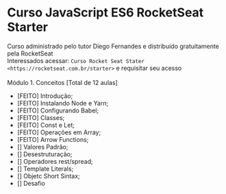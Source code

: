# Curso JavaScript ES6 RocketSeat Starter

Curso administrado pelo tutor Diego Fernandes e distribuído gratuitamente pela RocketSeat
<br>
Interessados acessar: `Curso Rocket Seat Stater <https://rocketseat.com.br/starter>` e requisitar seu acesso
<br>
<br>
Módulo 1. Conceitos [Total de 12 aulas]
<br> 
- [FEITO] Introdução;
- [FEITO] Instalando Node e Yarn;
- [FEITO] Configurando Babel;
- [FEITO] Classes;
- [FEITO] Const e Let;
- [FEITO] Operações em Array;
- [FEITO] Arrow Functions;
- [] Valores Padrão;
- [] Desestruturação;
- [] Operadores rest/spread;
- [] Template Literals;
- [] Objetc Short Sintax;
- [] Desafio
